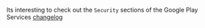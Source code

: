 Its interesting to check out the `Security` sections of the Google Play Services [changelog](https://developers.google.com/android/guides/releases)

